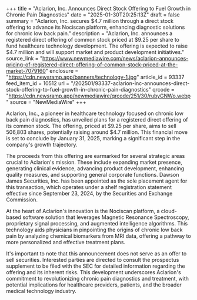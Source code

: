 +++
title = "Aclarion, Inc. Announces Direct Stock Offering to Fuel Growth in Chronic Pain Diagnostics"
date = "2025-01-30T20:25:13Z"
draft = false
summary = "Aclarion, Inc. secures $4.7 million through a direct stock offering to advance its Nociscan platform, enhancing diagnostic solutions for chronic low back pain."
description = "Aclarion, Inc. announces a registered direct offering of common stock priced at $9.25 per share to fund healthcare technology development. The offering is expected to raise $4.7 million and will support market and product development initiatives."
source_link = "https://www.newmediawire.com/news/aclarion-announces-pricing-of-registered-direct-offering-of-common-stock-priced-at-the-market-7079160"
enclosure = "https://cdn.newsramp.app/banners/technology-1.jpg"
article_id = 93337
feed_item_id = 10512
url = "/202501/93337-aclarion-inc-announces-direct-stock-offering-to-fuel-growth-in-chronic-pain-diagnostics"
qrcode = "https://cdn.newsramp.app/newmediawire/qrcode/251/30/rubyGNWo.webp"
source = "NewMediaWire"
+++

<p>Aclarion, Inc., a pioneer in healthcare technology focused on chronic low back pain diagnostics, has unveiled plans for a registered direct offering of its common stock. The offering, priced at $9.25 per share, aims to sell 506,803 shares, potentially raising around $4.7 million. This financial move is set to conclude by January 31, 2025, marking a significant step in the company's growth trajectory.</p><p>The proceeds from this offering are earmarked for several strategic areas crucial to Aclarion's mission. These include expanding market presence, generating clinical evidence, advancing product development, enhancing quality measures, and supporting general corporate functions. Dawson James Securities, Inc. has been appointed as the sole placement agent for this transaction, which operates under a shelf registration statement effective since September 23, 2024, by the Securities and Exchange Commission.</p><p>At the heart of Aclarion's innovation is the Nociscan platform, a cloud-based software solution that leverages Magnetic Resonance Spectroscopy, proprietary signal processing, and augmented intelligence algorithms. This technology aids physicians in pinpointing the origins of chronic low back pain by analyzing chemical biomarkers from MRI data, offering a pathway to more personalized and effective treatment plans.</p><p>It's important to note that this announcement does not serve as an offer to sell securities. Interested parties are directed to consult the prospectus supplement to be filed with the SEC for detailed information regarding the offering and its inherent risks. This development underscores Aclarion's commitment to revolutionizing chronic pain diagnostics and treatment, with potential implications for healthcare providers, patients, and the broader medical technology industry.</p>